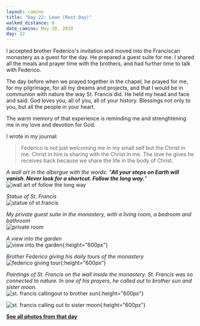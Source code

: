 ```yaml
---
layout: camino
title: "Day 22: Leon (Rest Day)"
walked_distance: 0
date_camino: May 20, 2019
day: 22
---
```


I accepted brother Federico's invitation and moved into the Franciscan monastery as a guest for the day. He prepared a guest suite for me. I shared all the meals and prayer time with the brothers, and had further time to talk with Federico.

The day before when we prayed together in the chapel, he prayed for me, for my pilgrimage, for all my dreams and projects, and that I would be in communion with nature the way St. Francis did. He held my head and face and said: God loves you, all of you, all of your history. Blessings not only to you, but all the people in your heart.

The warm memory of that experience is reminding me and strenghtening me in my love and devotion for God.

I wrote in my journal:
> Federico is not just welcoming me in my small self but the Christ in me. Christ in him is sharing with the Christ in me. The love he gives he receives back because we share the life in the body of Christ.

*A wall art in the albergue with the words: "**All your steps on Earth will vanish. Never look for a shortcut. Follow the long way.**"*  
![wall art of follow the long way](https://lh3.googleusercontent.com/pw/ACtC-3fMYMYeYOhjNwKWv-1ObJwXXljL0AiEV--V0QfSTLAh0t2SfpNHmw5dTD3iAzBcL3YpW7YHxJfUyjcAQO_vyQM8beueP0LscWdycIiFeuL-wSaLYp_8V7lPAO9gRpllCOadKc8B5eCn4ONSQQV33KHqaQ=w2500-h1406-no?authuser=0)

*Statue of St. Francis*  
![statue of st.francis](https://lh3.googleusercontent.com/pw/ACtC-3cRDFIjxsIBYNSVtEHycQpDBpMs5Pae42vch4h8NF7I9AF_hXjhzJ2QAKNMQMdSrq3-nmPnU4e3AG0fIkHqguU6TK1KL7iZ4IBtUuNZcf0J8FORyBklcnkusPskwTretRm1dc5RaunWOLskBaTyG9Db2w=w2500-h1406-no?authuser=0)

*My private guest suite in the monastery, with a living room, a bedroom and bathroom*  
![private room](https://lh3.googleusercontent.com/pw/ACtC-3eLTrV8vCH7JKlDRhZTMXqiFErc0OBQjn6RytOApo27ri2K1QRnfaluSxs0ejZSVTSjEUXFuRWX9AjvtypQhZ6xizZt0zP1RWsIn2iScKhPVEyJwHhJeOxu6JFeQ1ZZHuyQrPPwIfVpbkxk-JY4Aq09mg=w2500-h1406-no?authuser=0)

*A view into the garden*  
![view into the garden](https://lh3.googleusercontent.com/pw/ACtC-3diw_QyLkPr9Fa1GPb1GRT-YFKRQ2ICLUtiNqdkwHK7JkDGCAJY_GvS35jz2369IJccD_u-gJj6WEpFTSpkLdBLFbYoXdqMLstnByuEzwOzo7WYlOWAhT6t0uTbfF0hZBmSO_Ns_QWHbzG7fSKumvGCWg=w792-h1406-no?authuser=0){:height="600px"}

*Brother Federico giving his daily tours of the monastery*  
![federico giving tour](https://lh3.googleusercontent.com/pw/ACtC-3fg5ZeqhS8Rc4gQq2hHO9lq60vcigSNHBW9nhzNrILxZ8NjM_pYs9oP2plK6TZUecHQZ0lZYAJpgTl1fEJxhcOIJTaQw48u4JCuBe5okXBU4IQp-zucr9vHpuaICd1xEzmbQPM957_OtSwfJUYWfS2C6g=w792-h1406-no?authuser=0){:height="600px"}

*Paintings of St. Francis on the wall inside the monastery. St. Francis was so connected to nature. In one of his prayers, he called out to brother sun and sister moon.*  
![st. francis callingout to brother sun](https://lh3.googleusercontent.com/pw/ACtC-3eM0XOFAfgfBzNV2vCKQ3XsJUSruxKvAPyYJ-z2tnhYE2gsPG27CeyuWYpXsU7VFxBUowBj7sK4iOaPMS8QgJYkZoIYR61sDC_lvqhGMN1fz27mVxT3K8kPdM2eIB3wlYsQNxH7caNGKIuLstbG7EuSBw=w792-h1406-no?authuser=0){:height="600px"}

![st. francis calling out to sister moon](https://lh3.googleusercontent.com/pw/ACtC-3d1sotl9ShQs_s-90bsYGwKzz9c-SORb19vpF7amcCqoTfyI4Q2RxvxjqmiOyYk0m6mpkjTPJmqf-xpy8EiTMna548KGA53L38dmpViL7H2gyOq5bLtCGfH37hZ_WVXLvCOiXO273lID8qXrTspOP-oSw=w792-h1406-no?authuser=0){:height="600px"}

[**See all photos from that day**](https://photos.app.goo.gl/X66tyuRh1HnGcNvWA)

